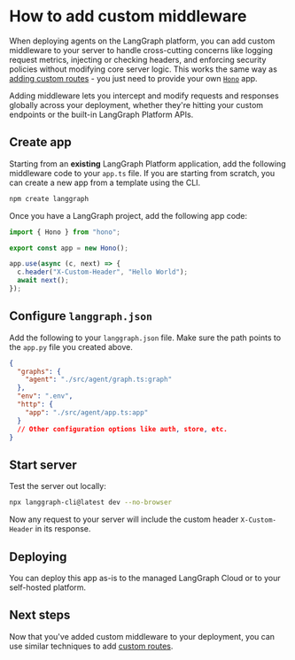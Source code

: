 # How to add custom middleware

When deploying agents on the LangGraph platform, you can add custom middleware to your server to handle cross-cutting concerns like logging request metrics, injecting or checking headers, and enforcing security policies without modifying core server logic. This works the same way as [adding custom routes](./custom_routes.md) - you just need to provide your own [`Hono`](https://hono.dev/) app.

Adding middleware lets you intercept and modify requests and responses globally across your deployment, whether they're hitting your custom endpoints or the built-in LangGraph Platform APIs.

## Create app

Starting from an **existing** LangGraph Platform application, add the following middleware code to your `app.ts` file. If you are starting from scratch, you can create a new app from a template using the CLI.

```bash
npm create langgraph
```

Once you have a LangGraph project, add the following app code:

```typescript
import { Hono } from "hono";

export const app = new Hono();

app.use(async (c, next) => {
  c.header("X-Custom-Header", "Hello World");
  await next();
});
```

## Configure `langgraph.json`

Add the following to your `langgraph.json` file. Make sure the path points to the `app.py` file you created above.

```json
{
  "graphs": {
    "agent": "./src/agent/graph.ts:graph"
  },
  "env": ".env",
  "http": {
    "app": "./src/agent/app.ts:app"
  }
  // Other configuration options like auth, store, etc.
}
```

## Start server

Test the server out locally:

```bash
npx langgraph-cli@latest dev --no-browser
```

Now any request to your server will include the custom header `X-Custom-Header` in its response.

## Deploying

You can deploy this app as-is to the managed LangGraph Cloud or to your self-hosted platform.

## Next steps

Now that you've added custom middleware to your deployment, you can use similar techniques to add [custom routes](./custom_routes.md).
